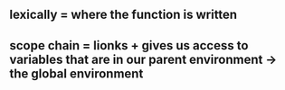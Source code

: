 ## lexically = where the function is written

## scope chain = lionks + gives us access to variables that are in our parent environment -> the global environment
